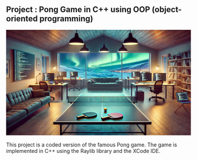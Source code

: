 ## Project : Pong Game in C++ using OOP (object-oriented programming)

<p>
  <img src="Media.xcassets/Pong-Image.imageset/Pong-Image.png" />
</p>

This project is a coded version of the famous Pong game.
The game is implemented in C++ using the Raylib library and the XCode IDE.
